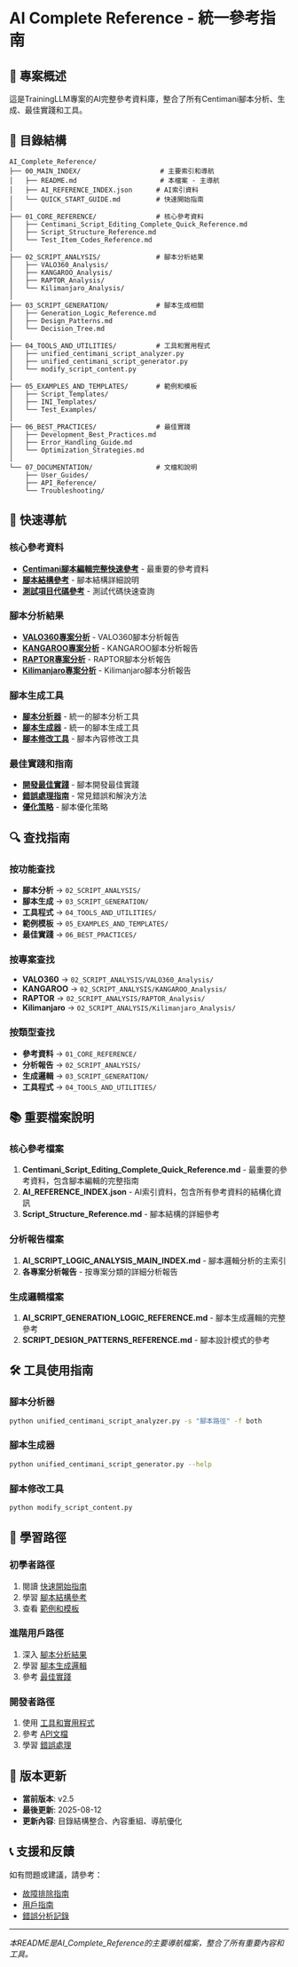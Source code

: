 # AI Complete Reference - 統一參考指南

## 🎯 專案概述

這是TrainingLLM專案的AI完整參考資料庫，整合了所有Centimani腳本分析、生成、最佳實踐和工具。

## 📁 目錄結構

```
AI_Complete_Reference/
├── 00_MAIN_INDEX/                    # 主要索引和導航
│   ├── README.md                     # 本檔案 - 主導航
│   ├── AI_REFERENCE_INDEX.json      # AI索引資料
│   └── QUICK_START_GUIDE.md         # 快速開始指南
│
├── 01_CORE_REFERENCE/               # 核心參考資料
│   ├── Centimani_Script_Editing_Complete_Quick_Reference.md
│   ├── Script_Structure_Reference.md
│   └── Test_Item_Codes_Reference.md
│
├── 02_SCRIPT_ANALYSIS/              # 腳本分析結果
│   ├── VALO360_Analysis/
│   ├── KANGAROO_Analysis/
│   ├── RAPTOR_Analysis/
│   └── Kilimanjaro_Analysis/
│
├── 03_SCRIPT_GENERATION/            # 腳本生成相關
│   ├── Generation_Logic_Reference.md
│   ├── Design_Patterns.md
│   └── Decision_Tree.md
│
├── 04_TOOLS_AND_UTILITIES/          # 工具和實用程式
│   ├── unified_centimani_script_analyzer.py
│   ├── unified_centimani_script_generator.py
│   └── modify_script_content.py
│
├── 05_EXAMPLES_AND_TEMPLATES/       # 範例和模板
│   ├── Script_Templates/
│   ├── INI_Templates/
│   └── Test_Examples/
│
├── 06_BEST_PRACTICES/               # 最佳實踐
│   ├── Development_Best_Practices.md
│   ├── Error_Handling_Guide.md
│   └── Optimization_Strategies.md
│
└── 07_DOCUMENTATION/                # 文檔和說明
    ├── User_Guides/
    ├── API_Reference/
    └── Troubleshooting/
```

## 🚀 快速導航

### **核心參考資料**
- **[Centimani腳本編輯完整快速參考](01_CORE_REFERENCE/Centimani_Script_Editing_Complete_Quick_Reference.md)** - 最重要的參考資料
- **[腳本結構參考](01_CORE_REFERENCE/Script_Structure_Reference.md)** - 腳本結構詳細說明
- **[測試項目代碼參考](01_CORE_REFERENCE/Test_Item_Codes_Reference.md)** - 測試代碼快速查詢

### **腳本分析結果**
- **[VALO360專案分析](02_SCRIPT_ANALYSIS/VALO360_Analysis/)** - VALO360腳本分析報告
- **[KANGAROO專案分析](02_SCRIPT_ANALYSIS/KANGAROO_Analysis/)** - KANGAROO腳本分析報告
- **[RAPTOR專案分析](02_SCRIPT_ANALYSIS/RAPTOR_Analysis/)** - RAPTOR腳本分析報告
- **[Kilimanjaro專案分析](02_SCRIPT_ANALYSIS/Kilimanjaro_Analysis/)** - Kilimanjaro腳本分析報告

### **腳本生成工具**
- **[腳本分析器](04_TOOLS_AND_UTILITIES/unified_centimani_script_analyzer.py)** - 統一的腳本分析工具
- **[腳本生成器](04_TOOLS_AND_UTILITIES/unified_centimani_script_generator.py)** - 統一的腳本生成工具
- **[腳本修改工具](04_TOOLS_AND_UTILITIES/modify_script_content.py)** - 腳本內容修改工具

### **最佳實踐和指南**
- **[開發最佳實踐](06_BEST_PRACTICES/Development_Best_Practices.md)** - 腳本開發最佳實踐
- **[錯誤處理指南](06_BEST_PRACTICES/Error_Handling_Guide.md)** - 常見錯誤和解決方法
- **[優化策略](06_BEST_PRACTICES/Optimization_Strategies.md)** - 腳本優化策略

## 🔍 查找指南

### **按功能查找**
- **腳本分析** → `02_SCRIPT_ANALYSIS/`
- **腳本生成** → `03_SCRIPT_GENERATION/`
- **工具程式** → `04_TOOLS_AND_UTILITIES/`
- **範例模板** → `05_EXAMPLES_AND_TEMPLATES/`
- **最佳實踐** → `06_BEST_PRACTICES/`

### **按專案查找**
- **VALO360** → `02_SCRIPT_ANALYSIS/VALO360_Analysis/`
- **KANGAROO** → `02_SCRIPT_ANALYSIS/KANGAROO_Analysis/`
- **RAPTOR** → `02_SCRIPT_ANALYSIS/RAPTOR_Analysis/`
- **Kilimanjaro** → `02_SCRIPT_ANALYSIS/Kilimanjaro_Analysis/`

### **按類型查找**
- **參考資料** → `01_CORE_REFERENCE/`
- **分析報告** → `02_SCRIPT_ANALYSIS/`
- **生成邏輯** → `03_SCRIPT_GENERATION/`
- **工具程式** → `04_TOOLS_AND_UTILITIES/`

## 📚 重要檔案說明

### **核心參考檔案**
1. **Centimani_Script_Editing_Complete_Quick_Reference.md** - 最重要的參考資料，包含腳本編輯的完整指南
2. **AI_REFERENCE_INDEX.json** - AI索引資料，包含所有參考資料的結構化資訊
3. **Script_Structure_Reference.md** - 腳本結構的詳細參考

### **分析報告檔案**
1. **AI_SCRIPT_LOGIC_ANALYSIS_MAIN_INDEX.md** - 腳本邏輯分析的主索引
2. **各專案分析報告** - 按專案分類的詳細分析報告

### **生成邏輯檔案**
1. **AI_SCRIPT_GENERATION_LOGIC_REFERENCE.md** - 腳本生成邏輯的完整參考
2. **SCRIPT_DESIGN_PATTERNS_REFERENCE.md** - 腳本設計模式的參考

## 🛠️ 工具使用指南

### **腳本分析器**
```bash
python unified_centimani_script_analyzer.py -s "腳本路徑" -f both
```

### **腳本生成器**
```bash
python unified_centimani_script_generator.py --help
```

### **腳本修改工具**
```bash
python modify_script_content.py
```

## 📖 學習路徑

### **初學者路徑**
1. 閱讀 [快速開始指南](00_MAIN_INDEX/QUICK_START_GUIDE.md)
2. 學習 [腳本結構參考](01_CORE_REFERENCE/Script_Structure_Reference.md)
3. 查看 [範例和模板](05_EXAMPLES_AND_TEMPLATES/)

### **進階用戶路徑**
1. 深入 [腳本分析結果](02_SCRIPT_ANALYSIS/)
2. 學習 [腳本生成邏輯](03_SCRIPT_GENERATION/)
3. 參考 [最佳實踐](06_BEST_PRACTICES/)

### **開發者路徑**
1. 使用 [工具和實用程式](04_TOOLS_AND_UTILITIES/)
2. 參考 [API文檔](07_DOCUMENTATION/API_Reference/)
3. 學習 [錯誤處理](06_BEST_PRACTICES/Error_Handling_Guide.md)

## 🔄 版本更新

- **當前版本**: v2.5
- **最後更新**: 2025-08-12
- **更新內容**: 目錄結構整合、內容重組、導航優化

## 📞 支援和反饋

如有問題或建議，請參考：
- [故障排除指南](07_DOCUMENTATION/Troubleshooting/)
- [用戶指南](07_DOCUMENTATION/User_Guides/)
- [錯誤分析記錄](06_BEST_PRACTICES/Error_Handling_Guide.md)

---

*本README是AI_Complete_Reference的主要導航檔案，整合了所有重要內容和工具。* 